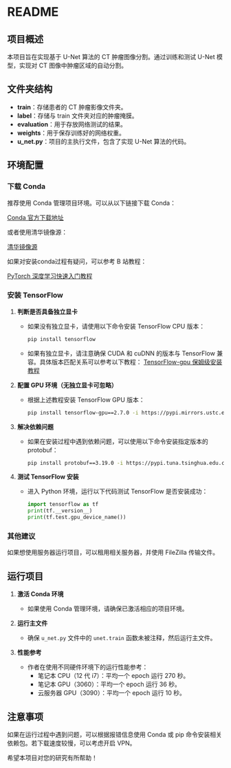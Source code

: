 # README

## 项目概述

本项目旨在实现基于 U-Net 算法的 CT 肿瘤图像分割。通过训练和测试 U-Net 模型，实现对 CT 图像中肿瘤区域的自动分割。

## 文件夹结构

- **train**：存储患者的 CT 肿瘤影像文件夹。
- **label**：存储与 train 文件夹对应的肿瘤掩膜。
- **evaluation**：用于存放网络测试的结果。
- **weights**：用于保存训练好的网络权重。
- **u_net.py**：项目的主执行文件，包含了实现 U-Net 算法的代码。

## 环境配置

### 下载 Conda

推荐使用 Conda 管理项目环境。可以从以下链接下载 Conda：

[Conda 官方下载地址](https://anaconda.org/anaconda/conda)

或者使用清华镜像源：

[清华镜像源](https://pypi.tuna.tsinghua.edu.cn/simple/)

如果对安装conda过程有疑问，可以参考 B 站教程：

[PyTorch 深度学习快速入门教程](https://www.bilibili.com/video/BV1hE411t7RN/?spm_id_from=333.337.search-card.all.click&vd_source=a02c88013ffaa4f9661de7f810e6dfcc)

### 安装 TensorFlow

1. **判断是否具备独立显卡**
   - 如果没有独立显卡，请使用以下命令安装 TensorFlow CPU 版本：
     ```bash
     pip install tensorflow
     ```
   - 如果有独立显卡，请注意确保 CUDA 和 cuDNN 的版本与 TensorFlow 兼容。具体版本匹配关系可以参考以下教程：
     [TensorFlow-gpu 保姆级安装教程](https://blog.csdn.net/weixin_43412762/article/details/129824339)

2. **配置 GPU 环境（无独立显卡可忽略）**
   - 根据上述教程安装 TensorFlow GPU 版本：
     ```bash
     pip install tensorflow-gpu==2.7.0 -i https://pypi.mirrors.ustc.edu.cn/simple
     ```

3. **解决依赖问题**
   - 如果在安装过程中遇到依赖问题，可以使用以下命令安装指定版本的 protobuf：
     ```bash
     pip install protobuf==3.19.0 -i https://pypi.tuna.tsinghua.edu.cn/simple --trusted-host pypi.tuna.tsinghua.edu.cn
     ```

4. **测试 TensorFlow 安装**
   - 进入 Python 环境，运行以下代码测试 TensorFlow 是否安装成功：
     ```python
     import tensorflow as tf
     print(tf.__version__)
     print(tf.test.gpu_device_name())
     ```

### 其他建议

如果想使用服务器运行项目，可以租用相关服务器，并使用 FileZilla 传输文件。

## 运行项目

1. **激活 Conda 环境**
   - 如果使用 Conda 管理环境，请确保已激活相应的项目环境。

2. **运行主文件**
   - 确保 `u_net.py` 文件中的 `unet.train` 函数未被注释，然后运行主文件。

3. **性能参考**
   - 作者在使用不同硬件环境下的运行性能参考：
     - 笔记本 CPU（12 代 i7）：平均一个 epoch 运行 270 秒。
     - 笔记本 GPU（3060）：平均一个 epoch 运行 36 秒。
     - 云服务器 GPU（3090）：平均一个 epoch 运行 10 秒。

## 注意事项

如果在运行过程中遇到问题，可以根据报错信息使用 Conda 或 pip 命令安装相关依赖包。若下载速度较慢，可以考虑开启 VPN。

希望本项目对您的研究有所帮助！
